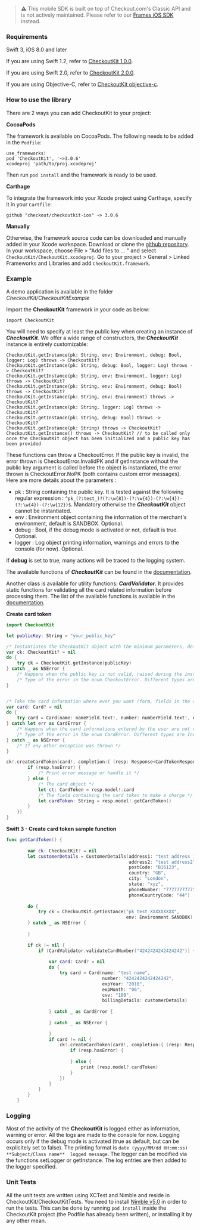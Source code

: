 > :warning: This mobile SDK is built on top of Checkout.com's Classic API and is not actively maintained. Please refer to our [Frames iOS SDK](https://github.com/checkout/frames-ios/) instead.

### Requirements

Swift 3, iOS 8.0 and later

If you are using Swift 1.2, refer to [CheckoutKit 1.0.0](https://github.com/checkout/checkoutkit-ios/tree/1.0.0).

If you are using Swift 2.0, refer to [CheckoutKit 2.0.0](https://github.com/checkout/checkoutkit-ios/tree/2.0.0).

If you are using Objective-C, refer to [CheckoutKit objective-c](https://github.com/checkout/checkoutkit-ios/tree/objective-c).

### How to use the library

There are 2 ways you can add CheckoutKit to your project:

__CocoaPods__

The framework is available on CocoaPods. The following needs to be added in the ```Podfile```:
```
use_frameworks!
pod 'CheckoutKit', '~>3.0.6'
xcodeproj 'path/to/proj.xcodeproj'
```

Then run ```pod install``` and the framework is ready to be used.

__Carthage__

To integrate the framework into your Xcode project using Carthage, specify it in your ```Cartfile```:
```
github "checkout/checkoutkit-ios" ~> 3.0.6
```

__Manually__

Otherwise, the framework source code can be downloaded and manually added in your Xcode workspace.
Download or clone the [github repository](https://github.com/checkout/checkoutkit-ios). In your workspace, choose File > "Add files to ... " and select ```CheckoutKit/CheckoutKit.xcodeproj```.
Go to your project > General > Linked Frameworks and Libraries and add ```CheckoutKit.framework```.

### Example

A demo application is available in the folder *CheckoutKit/CheckoutKitExample*

Import the **CheckoutKit** framework in your code as below:
```
import CheckoutKit
```

You will need to specify at least the public key when creating an instance of ***CheckoutKit***. We offer a wide range of constructors, the ***CheckoutKit*** instance is entirely customizable:

```
CheckoutKit.getInstance(pk: String, env: Environment, debug: Bool, logger: Log) throws -> CheckoutKit?
CheckoutKit.getInstance(pk: String, debug: Bool, logger: Log) throws -> CheckoutKit?
CheckoutKit.getInstance(pk: String, env: Environment, logger: Log) throws -> CheckoutKit?
CheckoutKit.getInstance(pk: String, env: Environment, debug: Bool) throws -> CheckoutKit?
CheckoutKit.getInstance(pk: String, env: Environment) throws -> CheckoutKit?
CheckoutKit.getInstance(pk: String, logger: Log) throws -> CheckoutKit?
CheckoutKit.getInstance(pk: String, debug: Bool) throws -> CheckoutKit?
CheckoutKit.getInstance(pk: String) throws -> CheckoutKit?
CheckoutKit.getInstance() throws -> CheckoutKit? // to be called only once the CheckoutKit object has been initialized and a public key has been provided

```

These functions can throw a CheckoutError. If the public key is invalid, the error thrown is  CheckoutError.InvalidPK and if getInstance without the public key argument is called before the object is instantiated, the error thrown is CheckoutError.NoPK (both contains custom error messages).
Here are more details about the parameters :
- pk : String containing the public key. It is tested against the following regular expression : ```^pk_(?:test_)?(?:\w{8})-(?:\w{4})-(?:\w{4})-(?:\w{4})-(?:\w{12})$```. Mandatory otherwise the ***CheckoutKit*** object cannot be instantiated.
- env : Environment object containing the information of the merchant's environment, default is SANDBOX. Optional.
- debug : Bool, if the debug mode is activated or not, default is true. Optional.
- logger : Log object printing information, warnings and errors to the console (for now). Optional.

If **debug** is set to true, many actions will be traced to the logging system.

The available functions of ***CheckoutKit*** can be found in the [documentation](http://developers.checkout.com/docs/mobile/ios-kit/reference/checkoutkit).

Another class is available for utility functions: ***CardValidator***. It provides static functions for validating all the card related information before processing them. The list of the available functions is available in the [documentation](http://developers.checkout.com/docs/mobile/ios-kit/reference/cardvalidator).


**Create card token**

```swift
import CheckoutKit

let publicKey: String = "your_public_key"

/* Instantiates the CheckoutKit object with the minimum parameters, default configuration for the other ones */
var ck: CheckoutKit? = nil
do {
    try ck = CheckoutKit.getInstance(publicKey)
} catch _ as NSError {
    /* Happens when the public key is not valid, raised during the instanciation of the CheckoutKit object */
    /* Type of the error in the enum CheckoutError. Different types are NoPK (if getInstance is called with no parameters and no public key has been provided before) and InvalidPK (if the public key is invalid) */
}


/* Take the card information where ever you want (form, fields in the application page...) */
var card: Card? = nil
do {
    try card = Card(name: nameField.text!, number: numberField.text!, expYear: year, expMonth: month, cvv: cvvField.text!, billingDetails: nil)
} catch let err as CardError {
    /* Happens when the card informations entered by the user are not correct */
    /* Type of the error in the enum CardError. Different types are InvalidCVV (if the CVV does not have the correct format), InvalidExpiryDate (if the card is expired), InvalidNumber (if the card's number is wrong). */
} catch _ as NSError {
    /* If any other exception was thrown */
}

ck!.createCardToken(card!, completion:{ (resp: Response<CardTokenResponse>) -> Void in
        if (resp.hasError) {
            /* Print error message or handle it */
        } else {
            /* The card object */
            let ct: CardToken = resp.model!.card
            /* The field containing the card token to make a charge */
            let cardToken: String = resp.model!.getCardToken()
        }
    })
}
```

**Swift 3 - Create card token sample function**

```swift
func getCardToken() {
        
        var ck: CheckoutKit? = nil
        let customerDetails = CustomerDetails(address1: "test address 1",
                                              address2: "test address2",
                                              postCode: "B16123",
                                              country: "GB",
                                              city: "London",
                                              state: "xyz",
                                              phoneNumber: "7777777777",
                                              phoneCountryCode: "44")
        
        do {
            try ck = CheckoutKit.getInstance("pk_test_XXXXXXXXX",
                                             env: Environment.SANDBOX)
        } catch _ as NSError {
        
        }
        
        if ck != nil {
            if (CardValidator.validateCardNumber("4242424242424242")) {
                
                var card: Card? = nil
                do {
                    try card = Card(name: "test name",
                                    number: "4242424242424242",
                                    expYear: "2018",
                                    expMonth: "06",
                                    cvv: "100",
                                    billingDetails: customerDetails)
                    
                } catch _ as CardError {
                    
                } catch _ as NSError {
                    
                }
                if card != nil {
                    ck!.createCardToken(card!, completion:{ (resp: Response<CardTokenResponse>) -> Void in
                        if (resp.hasError) {
                           
                        } else {
                            print (resp.model?.cardToken)
                        }
                    })
                }
            }
        }
    }
```

### Logging

Most of the activity of the **CheckoutKit** is logged either as information, warning or error. All the logs are made to the console for now. Logging occurs only if the debug mode is activated (true as default, but can be explicitely set to false). The printing format is ```date (yyyy/MM/dd HH:mm:ss)  **Subject/Class name**  logged message```. The logger can be modified via the functions setLogger or getInstance. The log entries are then added to the logger specified.

### Unit Tests

All the unit tests are written using XCTest and Nimble and reside in CheckoutKit/CheckoutKitTests. 
You need to install [Nimble v5.0](https://github.com/Quick/Nimble/tree/v5.0.0) in order to run the tests.
This can be done by running ```pod install``` inside the CheckoutKit project (the Podfile has already been written), or installing it by any other mean.
